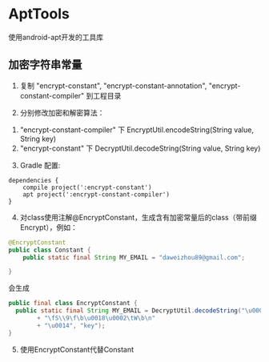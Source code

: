 # AptTools
使用android-apt开发的工具库

## 加密字符串常量

1. 复制 "encrypt-constant", "encrypt-constant-annotation", "encrypt-constant-compiler" 到工程目录

2. 分别修改加密和解密算法：
1) "encrypt-constant-compiler" 下 EncryptUtil.encodeString(String value, String key)
2) "encrypt-constant" 下 DecryptUtil.decodeString(String value, String key)

3. Gradle 配置:
```
dependencies {
    compile project(':encrypt-constant')
    apt project(':encrypt-constant-compiler')
}
```

4. 对class使用注解@EncryptConstant，生成含有加密常量后的class（带前缀Encrypt），例如：

```java
@EncryptConstant
public class Constant {
    public static final String MY_EMAIL = "daweizhou89@gmail.com";

}
```

会生成

```java
public final class EncryptConstant {
  public static final String MY_EMAIL = DecryptUtil.decodeString("\u000f\u0004\u000e\u000e\f\u0003\u0003\n"
        + "\fS\\9\f\b\u0018\u0002\tW\b\n"
        + "\u0014", "key");
}
```

5. 使用EncryptConstant代替Constant
